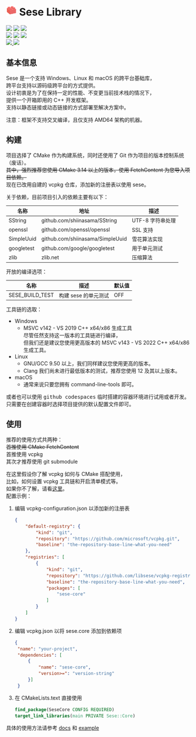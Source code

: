 <h1> <img src="logo.png" alt="logo" style="width: 29px; height: 29px;"> Sese Library </h1>

<div>
  <img src="https://img.shields.io/static/v1?label=license&message=Apache-2.0&color=red"/>
  <img src="https://img.shields.io/static/v1?label=language&message=C%2B%2B%2020&color=greed&logo=cplusplus"/>
  <img src="https://img.shields.io/static/v1?label=build%20system&message=CMake&color=greed&logo=cmake"/>
  <br>
  <img src="https://img.shields.io/static/v1?label&message=windows&color=blue&logo=windows"/>
  <img src="https://img.shields.io/static/v1?label&message=linux&color=blue&logo=linux"/>
  <img src="https://img.shields.io/static/v1?label&message=macOS&color=blue&logo=apple"/>
  <br>
  <a href="mailto://shiina_kaoru@outlook.com">
  <img src="https://img.shields.io/static/v1?label=email&message=SHIINA_KAORU@Outlook.com&color=skyblue&logo=gmail"/>
  </a>
  <img src="https://img.shields.io/static/v1?label=QQ&message=995602964&color=skyblue&logo=tencentqq"/>
</div>

## 基本信息

Sese 是一个支持 Windows、Linux 和 macOS 的跨平台基础库，<br>
跨平台支持以源码级跨平台的方式提供。<br>
设计初衷是为了在保持一定的性能、不变更当前技术栈的情况下，<br>
提供一个开箱即用的 C++ 开发框架。<br>
支持以静态链接或动态链接的方式部署至解决方案中。

注意：框架不支持交叉编译，且仅支持 AMD64 架构的机器。

## 构建

项目选择了 CMake 作为构建系统，同时还使用了 Git 作为项目的版本控制系统（废话）。<br>
~~其中，强烈推荐您使用 CMake 3.14 以上的版本，使用 FetchContent 为您导入项目依赖。~~<br>
现在已改用自建的 vcpkg 仓库，添加新的注册表以使用 sese。

关于依赖，目前项目引入的依赖主要有以下：

| 名称         | 地址                               | 描述          |
|------------|----------------------------------|-------------|
| SString    | github.com/shiinasama/SString    | UTF-8 字符串处理 |
| openssl    | github.com/openssl/openssl       | SSL 支持      |
| SimpleUuid | github.com/shiinasama/SimpleUuid | 雪花算法实现      |
| googletest | github.com/google/googletest     | 用于单元测试      |
| zlib       | zlib.net                         | 压缩算法        |

开放的编译选项：

| 名称              | 描述            | 默认值 |
|-----------------|---------------|-----|
| SESE_BUILD_TEST | 构建 sese 的单元测试 | OFF |

工具链的选取：

- Windows
    - MSVC v142 - VS 2019 C++ x64/x86 生成工具<br>尽管任然支持这一版本的工具链进行编译，<br>但我们还是建议您使用更高版本的
      MSVC v143 - VS 2022 C++ x64/x86 生成工具。
- Linux
    - GNU/GCC 9.50 以上，我们同样建议您使用更高的版本。
    - Clang 我们尚未进行最低版本的测试，推荐您使用 12 及其以上版本。
- macOS
    - 通常来说只要您拥有 command-line-tools 即可。

或者也可以使用 <kbd>github codespaces</kbd> 临时搭建的容器环境进行试用或者开发。<br>
只需要在创建容器时选择项目提供的默认配置文件即可。

## 使用

推荐的使用方式共两种：<br>
~~首推使用 CMake FetchContent <br>~~
首推使用 vcpkg<br>
其次才推荐使用 git submodule

在这里假设你了解 vcpkg 如何与 CMake 搭配使用，<br>
比如，如何设置 vcpkg 工具链和开启清单模式等。<br>
如果你不了解，请看[这里](https://vcpkg.io/en/getting-started.html#Using%20vcpkg%20with%20CMake)。<br>
配置示例：

1. 编辑 vcpkg-configuration.json 以添加新的注册表

   ```json
   {
       "default-registry": {
           "kind": "git",
           "repository": "https://github.com/microsoft/vcpkg.git",
           "baseline": "the-repository-base-line-what-you-need"
       },
       "registries": [
           {
               "kind": "git",
               "repository": "https://github.com/libsese/vcpkg-registry.git",
               "baseline": "the-repository-base-line-what-you-need",
               "packages": [
                   "sese-core"
               ]
           }
       ]
   }
   ```

2. 编辑 vcpkg.json 以将 sese.core 添加到依赖项

   ```json
   {
    "name": "your-project",
    "dependencies": [
        {
            "name": "sese-core",
            "version>=": "version-string"
        }]
    }
   ```

3. 在 CMakeLists.text 直接使用

   ```cmake
   find_package(SeseCore CONFIG REQUIRED)
   target_link_libraries(main PRIVATE Sese::Core)
   ```

具体的使用方法请参考 [docs](docs/readme.md) 和 [example](example/CMakeLists.txt)
